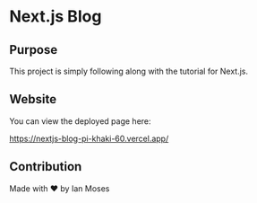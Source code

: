 # Next.js Blog

## Purpose
This project is simply following along with the tutorial for Next.js.

## Website

You can view the deployed page here:

https://nextjs-blog-pi-khaki-60.vercel.app/

## Contribution
Made with ❤️ by Ian Moses

